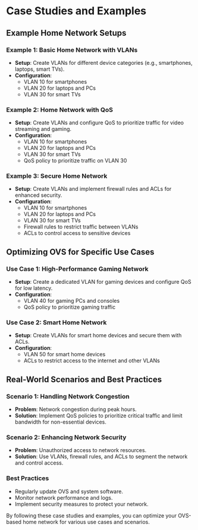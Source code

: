 # Case Studies and Examples

## Example Home Network Setups

### Example 1: Basic Home Network with VLANs

- **Setup**: Create VLANs for different device categories (e.g., smartphones, laptops, smart TVs).
- **Configuration**:
  - VLAN 10 for smartphones
  - VLAN 20 for laptops and PCs
  - VLAN 30 for smart TVs

### Example 2: Home Network with QoS

- **Setup**: Create VLANs and configure QoS to prioritize traffic for video streaming and gaming.
- **Configuration**:
  - VLAN 10 for smartphones
  - VLAN 20 for laptops and PCs
  - VLAN 30 for smart TVs
  - QoS policy to prioritize traffic on VLAN 30

### Example 3: Secure Home Network

- **Setup**: Create VLANs and implement firewall rules and ACLs for enhanced security.
- **Configuration**:
  - VLAN 10 for smartphones
  - VLAN 20 for laptops and PCs
  - VLAN 30 for smart TVs
  - Firewall rules to restrict traffic between VLANs
  - ACLs to control access to sensitive devices

## Optimizing OVS for Specific Use Cases

### Use Case 1: High-Performance Gaming Network

- **Setup**: Create a dedicated VLAN for gaming devices and configure QoS for low latency.
- **Configuration**:
  - VLAN 40 for gaming PCs and consoles
  - QoS policy to prioritize gaming traffic

### Use Case 2: Smart Home Network

- **Setup**: Create VLANs for smart home devices and secure them with ACLs.
- **Configuration**:
  - VLAN 50 for smart home devices
  - ACLs to restrict access to the internet and other VLANs

## Real-World Scenarios and Best Practices

### Scenario 1: Handling Network Congestion

- **Problem**: Network congestion during peak hours.
- **Solution**: Implement QoS policies to prioritize critical traffic and limit bandwidth for non-essential devices.

### Scenario 2: Enhancing Network Security

- **Problem**: Unauthorized access to network resources.
- **Solution**: Use VLANs, firewall rules, and ACLs to segment the network and control access.

### Best Practices

- Regularly update OVS and system software.
- Monitor network performance and logs.
- Implement security measures to protect your network.

By following these case studies and examples, you can optimize your OVS-based home network for various use cases and scenarios.

